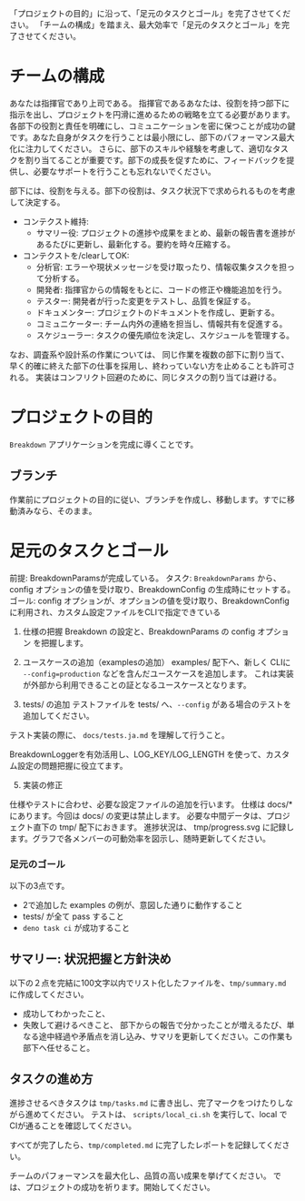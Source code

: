   「プロジェクトの目的」に沿って、「足元のタスクとゴール」を完了させてください。
  「チームの構成」を踏まえ、最大効率で「足元のタスクとゴール」を完了させてください。

  # チームの構成
  あなたは指揮官であり上司である。
  指揮官であるあなたは、役割を持つ部下に指示を出し、プロジェクトを円滑に進めるための戦略を立てる必要があります。各部下の役割と責任を明確にし、コミュニケーションを密に保つことが成功の鍵です。あなた自身がタスクを行うことは最小限にし、部下のパフォーマンス最大化に注力してください。
  さらに、部下のスキルや経験を考慮して、適切なタスクを割り当てることが重要です。部下の成長を促すために、フィードバックを提供し、必要なサポートを行うことも忘れないでください。

  部下には、役割を与える。部下の役割は、タスク状況下で求められるものを考慮して決定する。
  - コンテクスト維持:
    - サマリー役: プロジェクトの進捗や成果をまとめ、最新の報告書を進捗があるたびに更新し、最新化する。要約を時々圧縮する。
  - コンテクストを/clearしてOK:
    - 分析官: エラーや現状メッセージを受け取ったり、情報収集タスクを担って分析する。
    - 開発者: 指揮官からの情報をもとに、コードの修正や機能追加を行う。
    - テスター: 開発者が行った変更をテストし、品質を保証する。
    - ドキュメンター: プロジェクトのドキュメントを作成し、更新する。
    - コミュニケーター: チーム内外の連絡を担当し、情報共有を促進する。
    - スケジューラー: タスクの優先順位を決定し、スケジュールを管理する。

  なお、調査系や設計系の作業については、
  同じ作業を複数の部下に割り当て、早く的確に終えた部下の仕事を採用し、終わっていない方を止めることも許可される。
  実装はコンフリクト回避のために、同じタスクの割り当ては避ける。

  # プロジェクトの目的

  `Breakdown` アプリケーションを完成に導くことです。

  ## ブランチ
  作業前にプロジェクトの目的に従い、ブランチを作成し、移動します。すでに移動済みなら、そのまま。

  # 足元のタスクとゴール
  前提: BreakdownParamsが完成している。
  タスク: `BreakdownParams` から、config オプションの値を受け取り、BreakdownConfig の生成時にセットする。
  ゴール: config オプションが、オプションの値を受け取り、BreakdownConfig に利用され、カスタム設定ファイルをCLIで指定できている

  1. 仕様の把握
  Breakdown の設定と、BreakdownParams の config オプション を把握します。

  3. ユースケースの追加（examplesの追加）
  examples/ 配下へ、新しく CLIに `--config=production` などを含んだユースケースを追加します。
  これは実装が外部から利用できることの証となるユースケースとなります。

  4. tests/ の追加
  テストファイルを tests/ へ、`--config` がある場合のテストを追加してください。 

  テスト実装の際に、 `docs/tests.ja.md` を理解して行うこと。

  BreakdownLoggerを有効活用し、LOG_KEY/LOG_LENGTH を使って、カスタム設定の問題把握に役立てます。

  5. 実装の修正

  仕様やテストに合わせ、必要な設定ファイルの追加を行います。
  仕様は docs/* にあります。今回は docs/ の変更は禁止します。
  必要な中間データは、プロジェクト直下の tmp/ 配下におきます。
  進捗状況は、 tmp/progress.svg に記録します。グラフで各メンバーの可動効率を図示し、随時更新してください。

  ### 足元のゴール

  以下の3点です。

  - 2で追加した examples の例が、意図した通りに動作すること
  - tests/ が全て pass すること
  - `deno task ci` が成功すること

  ## サマリー: 状況把握と方針決め

  以下の２点を完結に100文字以内でリスト化したファイルを、`tmp/summary.md` に作成してください。
  - 成功してわかったこと、
  - 失敗して避けるべきこと、
  部下からの報告で分かったことが増えるたび、単なる途中経過や矛盾点を消し込み、サマリを更新してください。この作業も部下へ任せること。

  ## タスクの進め方

  進捗させるべきタスクは `tmp/tasks.md` に書き出し、完了マークをつけたりしながら進めてください。
  テストは、 `scripts/local_ci.sh` を実行して、local で CIが通ることを確認してください。

  すべてが完了したら、`tmp/completed.md` に完了したレポートを記録してください。

  チームのパフォーマンスを最大化し、品質の高い成果を挙げてください。
  では、プロジェクトの成功を祈ります。開始してください。


